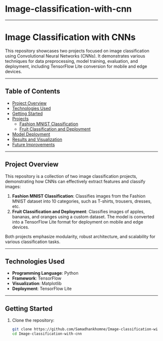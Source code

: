 # Image-classification-with-cnn
--------------------------------------------------------------------------------
# Image Classification with CNNs

This repository showcases two projects focused on image classification using Convolutional Neural Networks (CNNs). It demonstrates various techniques for data preprocessing, model training, evaluation, and deployment, including TensorFlow Lite conversion for mobile and edge devices.

---

## Table of Contents
- [Project Overview](#project-overview)
- [Technologies Used](#technologies-used)
- [Getting Started](#getting-started)
- [Projects](#projects)
  - [Fashion MNIST Classification](#1-fashion-mnist-classification)
  - [Fruit Classification and Deployment](#2-fruit-classification-and-deployment)
- [Model Deployment](#model-deployment)
- [Results and Visualization](#results-and-visualization)
- [Future Improvements](#future-improvements)

---

## Project Overview

This repository is a collection of two image classification projects, demonstrating how CNNs can effectively extract features and classify images:

1. **Fashion MNIST Classification**: Classifies images from the Fashion MNIST dataset into 10 categories, such as T-shirts, trousers, dresses, etc.
2. **Fruit Classification and Deployment**: Classifies images of apples, bananas, and oranges using a custom dataset. The model is converted into a TensorFlow Lite format for deployment on mobile and edge devices.

Both projects emphasize modularity, robust architecture, and scalability for various classification tasks.

---

## Technologies Used

- **Programming Language**: Python
- **Framework**: TensorFlow
- **Visualization**: Matplotlib
- **Deployment**: TensorFlow Lite

---

## Getting Started

1. Clone the repository:
   ```bash
   git clone https://github.com/Samadhankhomne/Image-classification-with-cnn.git
   cd Image-classification-with-cnn
